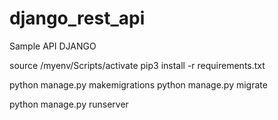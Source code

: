 # django_rest_api
Sample API DJANGO

source /myenv/Scripts/activate
pip3 install -r requirements.txt

python manage.py makemigrations
python manage.py migrate

python manage.py runserver

